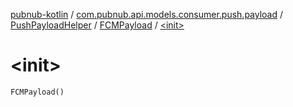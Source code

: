 [pubnub-kotlin](../../../index.md) / [com.pubnub.api.models.consumer.push.payload](../../index.md) / [PushPayloadHelper](../index.md) / [FCMPayload](index.md) / [&lt;init&gt;](./-init-.md)

# &lt;init&gt;

`FCMPayload()`